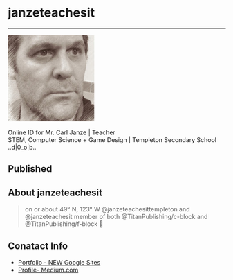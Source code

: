 # janzeteachesit
___

![](assets/janze-profile.jpg)

Online ID for Mr. Carl Janze \| Teacher <br />
STEM, Computer Science + Game Design \| Templeton Secondary School <br />
..d\|0_o\|b.. <br />

## Published
<!--
- [Name of link](http://link/to/article) 
-->

## About janzeteachesit

> on or about 49° N, 123° W
> @janzeteachesittempleton and @janzeteachesit
> member of both @TitanPublishing/c-block and @TitanPublishing/f-block
> :school:


## Conatact Info
- [Portfolio - NEW Google Sites](https://sites.google.com/templeton.vsb.bc.ca/janzeteachesit-portfolio/main)
- [Profile- Medium.com](https://medium.com/@janzeteachesit)
